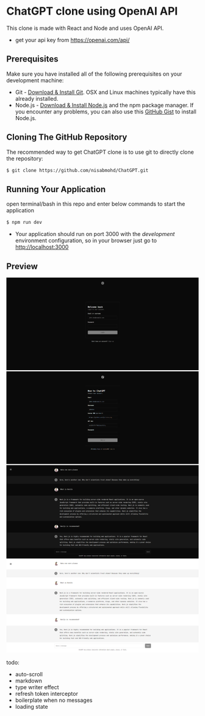 # ChatGPT clone using OpenAI API

This clone is made with React and Node and uses OpenAI API.

- get your api key from https://openai.com/api/

## Prerequisites

Make sure you have installed all of the following prerequisites on your development machine:

- Git - [Download & Install Git](https://git-scm.com/downloads). OSX and Linux machines typically have this already installed.
- Node.js - [Download & Install Node.js](https://nodejs.org/en/download/) and the npm package manager. If you encounter any problems, you can also use this [GitHub Gist](https://gist.github.com/isaacs/579814) to install Node.js.

## Cloning The GitHub Repository

The recommended way to get ChatGPT clone is to use git to directly clone the repository:

```bash
$ git clone https://github.com/nisabmohd/ChatGPT.git
```

## Running Your Application

open terminal/bash in this repo and enter below commands to start the application

```bash
$ npm run dev
```

- Your application should run on port 3000 with the _development_ environment configuration, so in your browser just go to [http://localhost:3000](http://localhost:3000)

## Preview

<img src="./images/login.png" />
<img src="./images/signup.png" />
<img src="./images/chat.png" />
<img src="./images/chat-light.png" />

todo:

- auto-scroll
- markdown
- type writer effect
- refresh token interceptor
- boilerplate when no messages
- loading state
